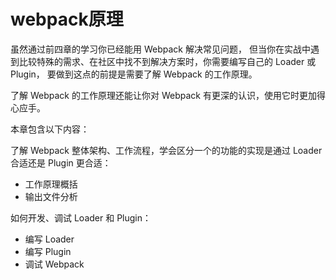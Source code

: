 ﻿# webpack原理 #

虽然通过前四章的学习你已经能用 Webpack 解决常见问题， 但当你在实战中遇到比较特殊的需求、在社区中找不到解决方案时，你需要编写自己的 Loader 或 Plugin， 要做到这点的前提是需要了解 Webpack 的工作原理。

了解 Webpack 的工作原理还能让你对 Webpack 有更深的认识，使用它时更加得心应手。

本章包含以下内容：

了解 Webpack 整体架构、工作流程，学会区分一个的功能的实现是通过 Loader 合适还是 Plugin 更合适：

- 工作原理概括
- 输出文件分析

如何开发、调试 Loader 和 Plugin：

- 编写 Loader
- 编写 Plugin
- 调试 Webpack